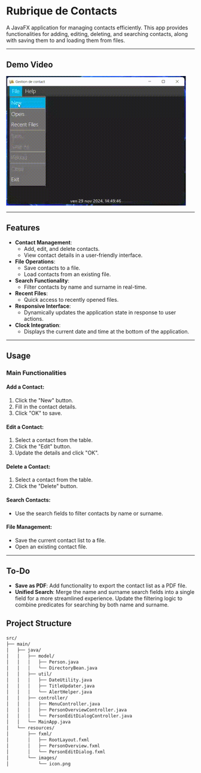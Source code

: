 # **Rubrique de Contacts**

A JavaFX application for managing contacts efficiently. This app provides functionalities for adding, editing, deleting, and searching contacts, along with saving them to and loading them from files.

---

## **Demo Video**

![Demo Video](demo/demo.gif)

---

## **Features**

- **Contact Management**: 
  - Add, edit, and delete contacts.
  - View contact details in a user-friendly interface.
- **File Operations**: 
  - Save contacts to a file.
  - Load contacts from an existing file.
- **Search Functionality**: 
  - Filter contacts by name and surname in real-time.
- **Recent Files**: 
  - Quick access to recently opened files.
- **Responsive Interface**: 
  - Dynamically updates the application state in response to user actions.
- **Clock Integration**:
  - Displays the current date and time at the bottom of the application.

---

## **Usage**

### **Main Functionalities**

#### **Add a Contact:**

1. Click the "New" button.
2. Fill in the contact details.
3. Click "OK" to save.

#### **Edit a Contact:**

1. Select a contact from the table.
2. Click the "Edit" button.
3. Update the details and click "OK".

#### **Delete a Contact:**

1. Select a contact from the table.
2. Click the "Delete" button.

#### **Search Contacts:**

- Use the search fields to filter contacts by name or surname.

#### **File Management:**

- Save the current contact list to a file.
- Open an existing contact file.

---

## **To-Do**
- **Save as PDF**: Add functionality to export the contact list as a PDF file.
- **Unified Search**: Merge the name and surname search fields into a single field for a more streamlined experience. Update the filtering logic to combine predicates for searching by both name and surname.

## **Project Structure**
```
src/
├── main/
│   ├── java/
│   │   ├── model/
│   │   │   ├── Person.java
│   │   │   └── DirectoryBean.java
│   │   ├── util/
│   │   │   ├── DateUtility.java
│   │   │   ├── TitleUpdater.java
│   │   │   └── AlertHelper.java
│   │   ├── controller/
│   │   │   ├── MenuController.java
│   │   │   ├── PersonOverviewController.java
│   │   │   └── PersonEditDialogController.java
│   │   └── MainApp.java
│   └── resources/
│       ├── fxml/
│       │   ├── RootLayout.fxml
│       │   ├── PersonOverview.fxml
│       │   └── PersonEditDialog.fxml
│       └── images/
│           └── icon.png
```